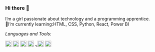 ### Hi there 👋

I’m a girl passionate about technology and a programming apprentice.                                                                                                                           
🌱I’m currently learning:HTML, CSS, Python, React, Power BI


*Languages and Tools:*  

<code><img height="20"  src="https://upload.wikimedia.org/wikipedia/commons/2/2d/Visual_Studio_Code_1.18_icon.svg"></code>
<code><img height="20"  src="https://cdn-icons-png.flaticon.com/512/919/919827.png"></code>
<code><img height="20" src="https://cdn-icons-png.flaticon.com/512/919/919826.png"></code>
<code><img height="20" src="https://cdn.jsdelivr.net/gh/devicons/devicon/icons/react/react-original.svg"></code>
<code><<img height="20" src="https://cdn-icons-png.flaticon.com/512/919/919826.png"></code>
<code><img height="20" src="https://upload.wikimedia.org/wikipedia/commons/c/cf/New_Power_BI_Logo.svg"></code>
